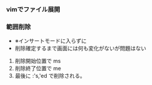 ### vimでファイル展開


### 範囲削除
- ※インサートモードに入らずに
- 削除確定するまで画面には何も変化がないが問題はない
1. 削除開始位置で ms
2. 削除終了位置で me
3. 最後に :'s,'ed で削除される。
